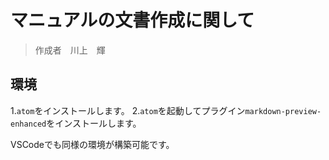 # マニュアルの文書作成に関して
> 作成者　川上　輝
## 環境
1.`atom`をインストールします。
2.`atom`を起動してプラグイン`markdown-preview-enhanced`をインストールします。

VSCodeでも同様の環境が構築可能です。
